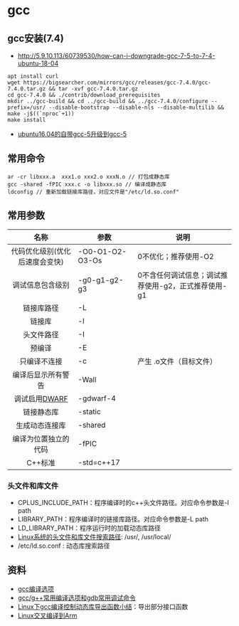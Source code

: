 # gcc
## gcc安装(7.4)
* http://5.9.10.113/60739530/how-can-i-downgrade-gcc-7-5-to-7-4-ubuntu-18-04
```
apt install curl
wget https://bigsearcher.com/mirrors/gcc/releases/gcc-7.4.0/gcc-7.4.0.tar.gz && tar -xvf gcc-7.4.0.tar.gz
cd gcc-7.4.0 && ./contrib/download_prerequisites
mkdir ../gcc-build && cd ../gcc-build && ../gcc-7.4.0/configure --prefix=/usr/ --disable-bootstrap --disable-nls --disable-multilib && make -j$((`nproc`+1))
make install
```
* [ubuntu16.04的自带gcc-5升级到gcc-5](https://www.cnblogs.com/feifanrensheng/p/9695749.html)

## 常用命令
```
ar -cr libxxx.a  xxx1.o xxx2.o xxxN.o // 打包成静态库
gcc -shared -fPIC xxx.c -o libxxx.so // 编译成静态库
ldconfig // 重新加载链接库路径，对应文件是"/etc/ld.so.conf"
```

## 常用参数
| 名称 | 参数 | 说明 |
| :-: | - | - |
| 代码优化级别(优化后速度会变快) | -O0-O1-O2-O3-Os | 0不优化；推荐使用-O2 |
| 调试信息包含级别 | -g0-g1-g2-g3 | 0不含任何调试信息；调试推荐使用-g2，正式推荐使用-g1 |
| 链接库路径 | -L |  |
| 链接库 | -l |  |
| 头文件路径 | -I |  |
| 预编译 | -E |  |
| 只编译不连接 | -c | 产生 .o文件（目标文件） |
| 编译后显示所有警告 | -Wall |  |
| 调试启用[DWARF](https://www.desgard.com/2020/03/09/dwarf-with-dsym-build-setting.html) | -gdwarf-4 |  |
| 链接静态库 | -static |  |
| 生成动态连接库 | -shared |  |
| 编译为位置独立的代码 | -fPIC |  |
| C++标准 | -std=c++17 |  |

### 头文件和库文件
* CPLUS_INCLUDE_PATH：程序编译时的c++头文件路径。对应命令参数是-I path
* LIBRARY_PATH：程序编译时的链接库路径。对应命令参数是-L path
* LD_LIBRARY_PATH：程序运行时的加载动态库路径
* [Linux系统的头文件和库文件搜索路径](https://my.oschina.net/alphajay/blog/4953): /usr/, /usr/local/
* /etc/ld.so.conf : 动态库搜索路径

## 资料
* [gcc编译选项](https://www.jianshu.com/p/223d8b6aa879)
* [gcc/g++常用编译选项和gdb常用调试命令](https://andrewpqc.github.io/2018/11/25/gcc-and-gdb/)
* [Linux下gcc编译控制动态库导出函数小结](https://developer.aliyun.com/article/243843)：导出部分接口函数
* [Linux交叉编译到Arm](https://aijishu.com/a/1060000000023713)
